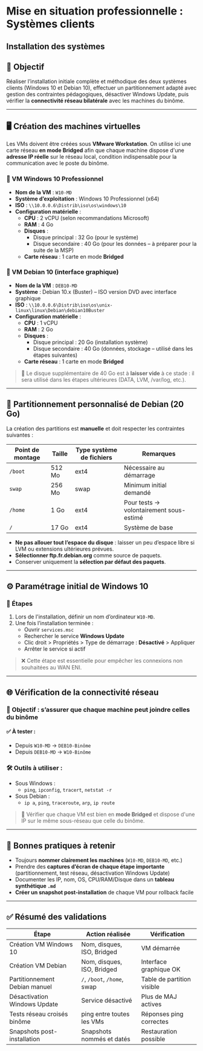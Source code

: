 # Mise en situation professionnelle : Systèmes clients

## Installation des systèmes

## 🧱 Objectif

Réaliser l’installation initiale complète et méthodique des deux systèmes clients (Windows 10 et Debian 10), effectuer un partitionnement adapté avec gestion des contraintes pédagogiques, désactiver Windows Update, puis vérifier la **connectivité réseau bilatérale** avec les machines du binôme.

---

## 🖥️ Création des machines virtuelles

Les VMs doivent être créées sous **VMware Workstation**. On utilise ici une carte réseau **en mode Bridged** afin que chaque machine dispose d'une **adresse IP réelle** sur le réseau local, condition indispensable pour la communication avec le poste du binôme.

### 📌 VM Windows 10 Professionnel

- **Nom de la VM** : `W10-MD`
- **Système d’exploitation** : Windows 10 Professionnel (x64)
- **ISO** : `\\10.0.0.6\Distrib\iso\os\windows\10`
- **Configuration matérielle** :
    - **CPU** : 2 vCPU (selon recommandations Microsoft)
    - **RAM** : 4 Go
    - **Disques** :
        - Disque principal : 32 Go (pour le système)
        - Disque secondaire : 40 Go (pour les données – à préparer pour la suite de la MSP)
    - **Carte réseau** : 1 carte en mode **Bridged**

### 📌 VM Debian 10 (interface graphique)

- **Nom de la VM** : `DEB10-MD`
- **Système** : Debian 10.x (Buster) – ISO version DVD avec interface graphique
- **ISO** : `\\10.0.0.6\Distrib\iso\os\unix-linux\linux\Debian\debian10Buster`
- **Configuration matérielle** :
    - **CPU** : 1 vCPU
    - **RAM** : 2 Go
    - **Disques** :
        - Disque principal : 20 Go (installation système)
        - Disque secondaire : 40 Go (données, stockage – utilisé dans les étapes suivantes)
    - **Carte réseau** : 1 carte en mode **Bridged**

> 🔁 Le disque supplémentaire de 40 Go est à **laisser vide** à ce stade : il sera utilisé dans les étapes ultérieures (DATA, LVM, /var/log, etc.).

---

## 🧭 Partitionnement personnalisé de Debian (20 Go)

La création des partitions est **manuelle** et doit respecter les contraintes suivantes :

|Point de montage|Taille|Type système de fichiers|Remarques|
|---|---|---|---|
|`/boot`|512 Mo|ext4|Nécessaire au démarrage|
|`swap`|256 Mo|swap|Minimum initial demandé|
|`/home`|1 Go|ext4|Pour tests → volontairement sous-estimé|
|`/`|17 Go|ext4|Système de base|

- **Ne pas allouer tout l’espace du disque** : laisser un peu d’espace libre si LVM ou extensions ultérieures prévues.
- **Sélectionner ftp.fr.debian.org** comme source de paquets.
- Conserver uniquement la **sélection par défaut des paquets**.

---

## ⚙️ Paramétrage initial de Windows 10

### 🔧 Étapes

1. Lors de l'installation, définir un nom d’ordinateur `W10-MD`.
2. Une fois l’installation terminée :
    - Ouvrir `services.msc`
    - Rechercher le service **Windows Update**
    - Clic droit > Propriétés > Type de démarrage : **Désactivé** > Appliquer
    - Arrêter le service si actif

> ❌ Cette étape est essentielle pour empêcher les connexions non souhaitées au WAN ENI.

---

## 🌐 Vérification de la connectivité réseau

### 🧪 Objectif : s’assurer que chaque machine peut joindre celles du binôme

#### ✅ À tester :

- Depuis `W10-MD` → `DEB10-Binôme`
- Depuis `DEB10-MD` → `W10-Binôme`

### 🛠️ Outils à utiliser :

- Sous Windows :
    - `ping`, `ipconfig`, `tracert`, `netstat -r`
- Sous Debian :
    - `ip a`, `ping`, `traceroute`, `arp`, `ip route`

> 📌 Vérifier que chaque VM est bien en **mode Bridged** et dispose d'une IP sur le même sous-réseau que celle du binôme.

---

## 🧰 Bonnes pratiques à retenir

- Toujours **nommer clairement les machines** (`W10-MD`, `DEB10-MD`, etc.)
- Prendre des **captures d’écran de chaque étape importante** (partitionnement, test réseau, désactivation Windows Update)
- Documenter les IP, nom, OS, CPU/RAM/Disque dans un **tableau synthétique `.md`**
- **Créer un snapshot post-installation** de chaque VM pour rollback facile

---

## ✅ Résumé des validations

|Étape|Action réalisée|Vérification|
|---|---|---|
|Création VM Windows 10|Nom, disques, ISO, Bridged|VM démarrée|
|Création VM Debian|Nom, disques, ISO, Bridged|Interface graphique OK|
|Partitionnement Debian manuel|`/`, `/boot`, `/home`, swap|Table de partition visible|
|Désactivation Windows Update|Service désactivé|Plus de MAJ actives|
|Tests réseau croisés binôme|ping entre toutes les VMs|Réponses ping correctes|
|Snapshots post-installation|Snapshots nommés et datés|Restauration possible|
